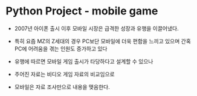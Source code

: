 # Python Project - mobile game

- 2007년 아이폰 출시 이후 모바일 시장은 급격한 성장과 유행을 이끌어냈다.
- 특히 요즘 MZ의 Z세대의 경우 PC보단 모바일에 더욱 편함을 느끼고 있으며
  간혹 PC에 어려움을 겪는 인원도 증가하고 있다

- 유행에 따르면 모바일 게임 출시가 타당하다고 설계할 수 있으나
- 주어진 자료는 비디오 게임 자료의 비교임으로
- 모바일은 자료 조사만으로 내용을 맺음한다.
